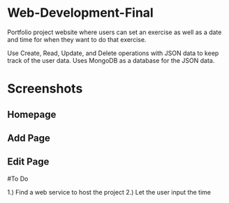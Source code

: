# Web-Development-Final
Portfolio project website where users can set an exercise as well as a date and time for when they want to do that exercise.

Use Create, Read, Update, and Delete operations with JSON data to keep track of the user data. Uses MongoDB as a database for the JSON data.

# Screenshots

## Homepage

## Add Page

## Edit Page

#To Do

1.) Find a web service to host the project
2.) Let the user input the time
